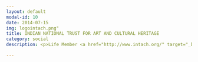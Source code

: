 ```yaml
---
layout: default
modal-id: 10
date: 2014-07-15
img: logointach.png"
title: INDIAN NATIONAL TRUST FOR ART AND CULTURAL HERITAGE
category: social
description: <p>Life Member <a href="http://www.intach.org/" target="_blank">INTACH organization</a>.</p><p>Organized the first INTACH Golf Tournament at <a href="http://www.thechandigarhgolfclub.com/" target="_blank">Chandigarh Golf Club</a>.</p>

---
```

